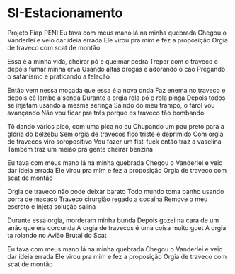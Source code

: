# SI-Estacionamento
Projeto Fiap PENI
Eu tava com meus mano lá na minha quebrada
Chegou o Vanderlei e veio dar ideia errada
Ele virou pra mim e fez a proposição
Orgia de traveco com scat de montão

Essa é a minha vida, cheirar pó e queimar pedra
Trepar com o traveco e depois fumar minha erva
Usando altas drogas e adorando o cão
Pregando o satanismo e praticando a felação

Então vem nessa moçada que essa é a nova onda
Faz enema no traveco e depois cê lambe a sonda
Durante a orgia rola pó e rola pinga
Depois todos se injetam usando a mesma seringa
Saindo do meu trampo, o farol vou avançando
Não vou ficar pra trás porque os traveco tão bombando

Tô dando vários pico, com uma pica no cu
Chupando um pau preto para a glória do belzebu
Sem orgia de travecos fico triste e deprimido
Com orgia de travecos viro soropositivo
Vou fazer um fist-fuck então traz a vaselina
Também traz um meião pra gente cheirar benzina

Eu tava com meus mano lá na minha quebrada
Chegou o Vanderlei e veio dar ideia errada
Ele virou pra mim e fez a proposição
Orgia de traveco com scat de montão

Orgia de traveco não pode deixar barato
Todo mundo toma banho usando porra de macaco
Traveco cirurgião regado a cocaína
Remove o meu escroto e injeta solução salina

Durante essa orgia, morderam minha bunda
Depois gozei na cara de um anão que era corcunda
A orgia de travecos é uma coisa muito guet
A orgia ta rolando no Avião Brutal do Scat

Eu tava com meus mano lá na minha quebrada
Chegou o Vanderlei e veio dar ideia errada
Ele virou pra mim e fez a proposição
Orgia de traveco com scat de montão
